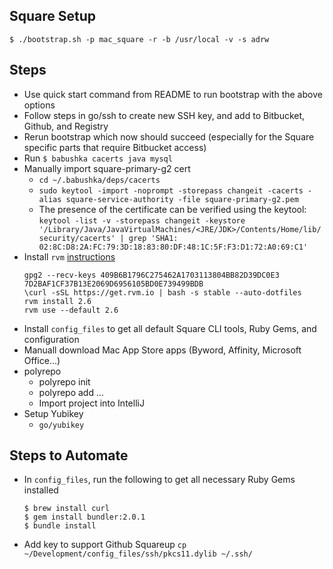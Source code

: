 ## Square Setup

```
$ ./bootstrap.sh -p mac_square -r -b /usr/local -v -s adrw
```

## Steps

- Use quick start command from README to run bootstrap with the above options
- Follow steps in go/ssh to create new SSH key, and add to Bitbucket, Github, and Registry
- Rerun bootstrap which now should succeed (especially for the Square specific parts that require Bitbucket access)
- Run `$ babushka cacerts java mysql`
- Manually import square-primary-g2 cert
  - `cd ~/.babushka/deps/cacerts`
  - `sudo keytool -import -noprompt -storepass changeit -cacerts -alias square-service-authority -file square-primary-g2.pem`
  - The presence of the certificate can be verified using the keytool:
    `keytool -list -v -storepass changeit -keystore '/Library/Java/JavaVirtualMachines/<JRE/JDK>/Contents/Home/lib/security/cacerts' | grep 'SHA1: 02:8C:D8:2A:FC:79:3D:18:83:80:DF:48:1C:5F:F3:D1:72:A0:69:C1'`
- Install `rvm` [instructions](https://rvm.io/)
  ```
  gpg2 --recv-keys 409B6B1796C275462A1703113804BB82D39DC0E3 7D2BAF1CF37B13E2069D6956105BD0E739499BDB
  \curl -sSL https://get.rvm.io | bash -s stable --auto-dotfiles
  rvm install 2.6
  rvm use --default 2.6
  ```
- Install `config_files` to get all default Square CLI tools, Ruby Gems, and configuration
- Manuall download Mac App Store apps (Byword, Affinity, Microsoft Office...)
- polyrepo
  - polyrepo init
  - polyrepo add ...
  - Import project into IntelliJ
- Setup Yubikey
  - `go/yubikey`

## Steps to Automate

- In `config_files`, run the following to get all necessary Ruby Gems installed
  ```
  $ brew install curl
  $ gem install bundler:2.0.1
  $ bundle install
  ```
- Add key to support Github Squareup `cp ~/Development/config_files/ssh/pkcs11.dylib ~/.ssh/`
